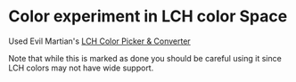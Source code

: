 # Color experiment in LCH color Space

Used Evil Martian's [LCH Color Picker & Converter](https://lch.oklch.com/#)

Note that while this is marked as done you should be careful using it since LCH colors may not have wide support.
